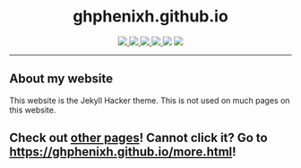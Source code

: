 <h1 align="center">ghphenixh.github.io</h1>
<p align="center">
    <a href="LICENSE">
        <img src="https://img.shields.io/github/license/GHPhenixH/ghphenixh.github.io?label=License">
    </a>
    <a href="https://github.com/GHPhenixH/ghphenixh.github.io/stargazers">
        <img src="https://img.shields.io/github/stars/GHPhenixH/ghphenixh.github.io?label=Stars">
    </a>
    <a href="https://github.com/GHPhenixH/ghphenixh.github.io/releases/latest">
        <img src="https://img.shields.io/github/v/release/GHPhenixH/ghphenixh.github.io?label=Latest%20Version">
    </a>
    <a href="https://github.com/GHPhenixH/ghphenixh.github.io/commit/main">
        <img src="https://img.shields.io/github/last-commit/GHPhenixH/ghphenixh.github.io?label=Last%20Update">
    </a>
    <img src="https://img.shields.io/github/languages/code-size/GHPhenixH/ghphenixh.github.io?label=Size">
    <a href="https://github.com/GHPhenixH/ghphenixh.github.io/issues">
        <img src="https://img.shields.io/github/issues/GHPhenixH/ghphenixh.github.io?label=Issues">
    </a>
</p>

---

## About my website
This website is the Jekyll Hacker theme. This is not used on much pages on this website.

## Check out [other pages](https://ghphenixh.github.io/more.html)! Cannot click it? Go to https://ghphenixh.github.io/more.html!
